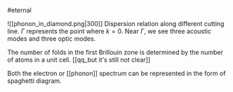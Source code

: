 #eternal 

![[phonon_in_diamond.png|300]]
Dispersion relation along different cutting line.  $\Gamma$ represents the point where $k=0$. Near $\Gamma$, we see three acoustic modes and three optic modes.

The number of folds in the first Brillouin zone is determined by the number of atoms in a unit cell. [[qq_but it's still not clear]]

Both the electron or [[phonon]] spectrum can be represented in the form of spaghetti diagram.
